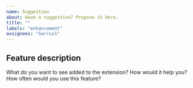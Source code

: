 ```yaml
---
name: Suggestion
about: Have a suggestion? Propose it here.
title: ""
labels: "enhancement"
assignees: "Sarrus1"
---
```


## Feature description

What do you want to see added to the extension?
How would it help you?
How often would you use this feature?
